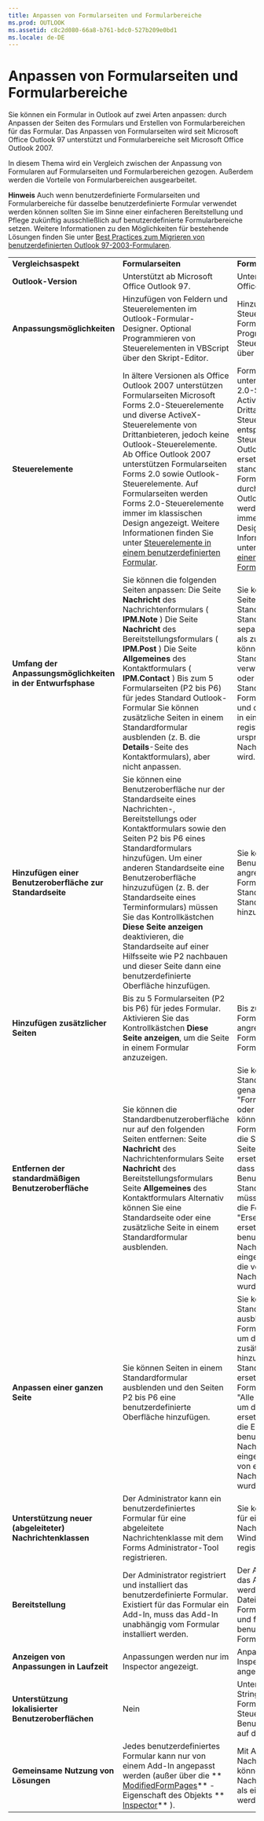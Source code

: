 ```yaml
---
title: Anpassen von Formularseiten und Formularbereiche
ms.prod: OUTLOOK
ms.assetid: c8c2d080-66a8-b761-bdc0-527b209e0bd1
ms.locale: de-DE
---
```



# Anpassen von Formularseiten und Formularbereiche

Sie können ein Formular in Outlook auf zwei Arten anpassen: durch Anpassen der Seiten des Formulars und Erstellen von Formularbereichen für das Formular. Das Anpassen von Formularseiten wird seit Microsoft Office Outlook 97 unterstützt und Formularbereiche seit Microsoft Office Outlook 2007.
 

In diesem Thema wird ein Vergleich zwischen der Anpassung von Formularen auf Formularseiten und Formularbereichen gezogen. Außerdem werden die Vorteile von Formularbereichen ausgearbeitet.
 

 **Hinweis**  Auch wenn benutzerdefinierte Formularseiten und Formularbereiche für dasselbe benutzerdefinierte Formular verwendet werden können sollten Sie im Sinne einer einfacheren Bereitstellung und Pflege zukünftig ausschließlich auf benutzerdefinierte Formularbereiche setzen. Weitere Informationen zu den Möglichkeiten für bestehende Lösungen finden Sie unter  [Best Practices zum Migrieren von benutzerdefinierten Outlook 97-2003-Formularen](best-practices-to-migrate-outlook-97-2003-custom-forms.md).
 


||||
|:-----|:-----|:-----|
|**Vergleichsaspekt**|**Formularseiten**|**Formularbereiche**|
|**Outlook-Version**|Unterstützt ab Microsoft Office Outlook 97.|Unterstützt ab Microsoft Office Outlook 2007.|
|**Anpassungsmöglichkeiten**|Hinzufügen von Feldern und Steuerelementen im Outlook-Formular-Designer. Optional Programmieren von Steuerelementen in VBScript über den Skript-Editor.|Hinzufügen von Feldern und Steuerelementen im Outlook-Formular-Designer. Programmieren von Steuerelementen optional über ein Add-in. optional.|
|**Steuerelemente**|In ältere Versionen als Office Outlook 2007 unterstützen Formularseiten Microsoft Forms 2.0-Steuerelemente und diverse ActiveX-Steuerelemente von Drittanbieteren, jedoch keine Outlook-Steuerelemente. Ab Office Outlook 2007 unterstützen Formularseiten Forms 2.0 sowie Outlook-Steuerelemente. Auf Formularseiten werden Forms 2.0-Steuerelemente immer im klassischen Design angezeigt. Weitere Informationen finden Sie unter  [Steuerelemente in einem benutzerdefinierten Formular](controls-in-a-custom-form.md).|Formularbereiche unterstützen Microsoft Forms 2.0-Steuerelemente, diverse ActiveX-Steuerelemente von Drittanbietern sowie Outlook-Steuerelemente. Gibt es ein entsprechendes Steuerelement auch als Outlook-Steuerelement, ersetzt Outlook standardmäßig bestimmte Forms 2.0-Steuerelemente durch Steuerelemente im Outlook-Design. Daher werden diese Steuerelemente immer in einem bestimmten Design angezeigt. Weitere Informationen finden Sie unter  [Steuerelemente in einem benutzerdefinierten Formular](controls-in-a-custom-form.md).|
|**Umfang der Anpassungsmöglichkeiten in der Entwurfsphase**| Sie können die folgenden Seiten anpassen: Die Seite **Nachricht** des Nachrichtenformulars ( **IPM.Note** ) Die Seite **Nachricht** des Bereitstellungsformulars ( **IPM.Post** ) Die Seite **Allgemeines** des Kontaktformulars ( **IPM.Contact** ) Bis zum 5 Formularseiten (P2 bis P6) für jedes Standard Outlook-Formular Sie können zusätzliche Seiten in einem Standardformular ausblenden (z. B. die **Details**-Seite des Kontaktformulars), aber nicht anpassen. | Sie können die folgenden Seiten anpassen: Die Standardseite eines Standardformulars. Bis zu 30 separate Formularbereiche als zusätzliche Seiten. Sie können auch ein Standardformular als Vorlage verwenden, die Standardseite oder das gesamte Standardformular durch einen Formularbereich ersetzen und diesen Formularbereich in einer Nachrichtenklasse registrieren, die von der ursprünglichen Nachrichtenklasse abgeleitet wird.|
|**Hinzufügen einer Benutzeroberfläche zur Standardseite**|Sie können eine Benutzeroberfläche nur der Standardseite eines Nachrichten-, Bereitstellungs oder Kontaktformulars sowie den Seiten P2 bis P6 eines Standardformulars hinzufügen. Um einer anderen Standardseite eine Benutzeroberfläche hinzuzufügen (z. B. der Standardseite eines Terminformulars) müssen Sie das Kontrollkästchen  **Diese Seite anzeigen** deaktivieren, die Standardseite auf einer Hilfsseite wie P2 nachbauen und dieser Seite dann eine benutzerdefinierte Oberfläche hinzufügen.|Sie können die Benutzeroberfläche als angrenzende Formularbereiche auf der Standardseite eines Standardformulars hinzufügen.|
|**Hinzufügen zusätzlicher Seiten**|Bis zu 5 Formularseiten (P2 bis P6) für jedes Formular. Aktivieren Sie das Kontrollkästchen  **Diese Seite anzeigen**, um die Seite in einem Formular anzuzeigen.|Bis zu 30 separate Formularbereiche und 50 angrenzende Formularbereiche für jedes Formular.|
|**Entfernen der standardmäßigen Benutzeroberfläche**| Sie können die Standardbenutzeroberfläche nur auf den folgenden Seiten entfernen: Seite **Nachricht** des Nachrichtenformulars Seite **Nachricht** des Bereitstellungsformulars Seite **Allgemeines** des Kontaktformulars Alternativ können Sie eine Standardseite oder eine zusätzliche Seite in einem Standardformular ausblenden.|Sie können Standardbenutzeroberflächen genauso wie unter "Formularseiten" entfernen oder ausblenden. Alternativ können Sie einen Ersatz-Formularbereich erstellen, um die Standardseite oder alle Seiten eines Formulars zu ersetzen. Das hat den Vorteil, dass Sie die Benutzeroberfläche auf der Standardseite nicht entfernen müssen. Beachten Sie, dass die Formularbereichstypen "Ersetzung" und "Alle ersetzen" nur für benutzerdefinierte Nachrichtenklassen eingesetzt werden können, die von einer Outlook-Nachrichtenklasse abgeleitet wurden.|
|**Anpassen einer ganzen Seite**|Sie können Seiten in einem Standardformular ausblenden und den Seiten P2 bis P6 eine benutzerdefinierte Oberfläche hinzufügen.|Sie können Seiten in einem Standardformular ausblenden, einen seperaten Formularbereich verwenden, um dem Formular eine zusätzliche Seite hinzuzufügen, die Standardseite des Formulars ersetzen oder einen Formularbereich des Typs "Alle ersetzen" verwenden, um das gesamte Formular zu ersetzen. Beachten Sie, dass die Ersetzung nur für benutzerdefinierte Nachrichtenklassen eingesetzt werden kann, die von einer Outlook-Nachrichtenklasse abgeleitet wurden.|
|**Unterstützung neuer (abgeleiteter) Nachrichtenklassen**|Der Administrator kann ein benutzerdefiniertes Formular für eine abgeleitete Nachrichtenklasse mit dem Forms Administrator-Tool registrieren.|Sie können Formularbereiche für eine abgeleitete Nachrichtenklasse in der Window-Registrierung registrieren.|
|**Bereitstellung**|Der Administrator registriert und installiert das benutzerdefinierte Formular. Existiert für das Formular ein Add-In, muss das Add-In unabhängig vom Formular installiert werden.|Der Administrator installiert das Add-In. Daraufhin werden von Add-In die Dateien für die Formularbereiche installiert und für die benutzerdefinierten Formulare registriert.|
|**Anzeigen von Anpassungen in Laufzeit**|Anpassungen werden nur im Inspector angezeigt.|Anpassungen werden im Inspector und im Lesebereich angezeigt.|
|**Unterstützung lokalisierter Benutzeroberflächen**|Nein|Unterstützt lokalisierte Strings für die Namen von Formularbereichen, Steuerelementen und Benutzeraktionen, basierend auf dem Gebietsschema.|
|**Gemeinsame Nutzung von Lösungen**|Jedes benutzerdefiniertes Formular kann nur von einem Add-In angepasst werden (außer über die  ** [ModifiedFormPages](inspector.modifiedformpages-property-outlook.md)** -Eigenschaft des Objekts ** [Inspector](inspector-object-outlook.md)** ).|Mit Ausnahme der Nachrichtenklasse IPM können alle Formulare und Nachrichtenklassen von mehr als einem Add-In angepasst werden.|

 

